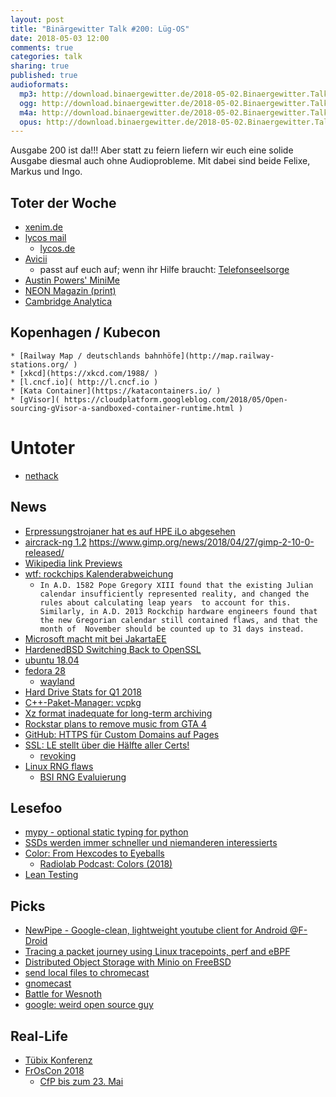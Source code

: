 ```yaml
---
layout: post
title: "Binärgewitter Talk #200: Lüg-OS"
date: 2018-05-03 12:00
comments: true
categories: talk
sharing: true
published: true
audioformats:
  mp3: http://download.binaergewitter.de/2018-05-02.Binaergewitter.Talk.200.mp3
  ogg: http://download.binaergewitter.de/2018-05-02.Binaergewitter.Talk.200.ogg
  m4a: http://download.binaergewitter.de/2018-05-02.Binaergewitter.Talk.200.m4a
  opus: http://download.binaergewitter.de/2018-05-02.Binaergewitter.Talk.200.opus
---
```

Ausgabe 200 ist da!!! Aber statt zu feiern liefern wir euch eine solide Ausgabe diesmal auch ohne Audioprobleme.
Mit dabei sind beide Felixe, Markus und Ingo.

## Toter der Woche
- [xenim.de]( https://twitter.com/xenim/status/989886448974356487 )
- [lycos mail]( https://www.golem.de/news/lycos-der-labrador-liefert-e-mails-nur-noch-gegen-geld-aus-1804-133999.html )
  * [lycos.de]( http://www.lycos.de/ )
- [Avicii]( http://www.avicii.com/ )
  * passt auf euch auf; wenn ihr Hilfe braucht: [Telefonseelsorge](http://telefonseelsorge.de/ )
- [Austin Powers' MiniMe]( http://ew.com/movies/2018/04/21/verne-troyer-dead-austin-powers/ )
- [NEON Magazin (print)]( http://www.sueddeutsche.de/medien/magazin-aus-die-neon-leuchtet-nicht-mehr-1.3950107 )
- [Cambridge Analytica]( https://twitter.com/raeuberhose/status/991751570676121602 )

## Kopenhagen / Kubecon

    * [Railway Map / deutschlands bahnhöfe](http://map.railway-stations.org/ )
    * [xkcd](https://xkcd.com/1988/ )
    * [l.cncf.io]( http://l.cncf.io )
    * [Kata Container](https://katacontainers.io/ )
    * [gVisor]( https://cloudplatform.googleblog.com/2018/05/Open-sourcing-gVisor-a-sandboxed-container-runtime.html ) 

# Untoter
- [nethack]( https://groups.google.com/forum/m/#!topic/rec.games.roguelike.nethack/XhcIrLlNzpA )

## News

- [Erpressungstrojaner hat es auf HPE iLo abgesehen]( 
https://www.heise.de/security/meldung/Server-Verwaltung-Erpressungstrojaner-hat-es-auf-HPE-iLo-abgesehen-4035630.html )
- [aircrack-ng 1.2]( https://github.com/aircrack-ng/aircrack-ng/releases/tag/1.2 )
https://www.gimp.org/news/2018/04/27/gimp-2-10-0-released/
- [Wikipedia link Previews]( https://blog.wikimedia.org/2018/04/20/why-it-took-a-long-time-to-build-that-tiny-link-preview-on-wikipedia/ )
- [wtf: rockchips Kalenderabweichung]( https://git.kernel.org/pub/scm/linux/kernel/git/torvalds/linux.git/commit/?id=f076ef44a44d02ed91543f820c14c2c7dff53716 )
  - `In A.D. 1582 Pope Gregory XIII found that the existing Julian calendar insufficiently represented reality, and changed the rules about calculating leap years 
to account for this. Similarly, in A.D. 2013 Rockchip hardware engineers found that the new Gregorian calendar still contained flaws, and that the month of 
November should be counted up to 31 days instead.`
- [Microsoft macht mit bei JakartaEE]( https://www.heise.de/developer/meldung/Microsoft-tritt-der-Jakarta-EE-Working-Group-bei-4032556.html )
- [HardenedBSD Switching Back to OpenSSL]( https://hardenedbsd.org/article/shawn-webb/2018-04-30/hardenedbsd-switching-back-openssl )
- [ubuntu 18.04]( https://www.heise.de/ct/artikel/Ubuntu-18-04-LTS-Ubuntu-Desktop-statt-Unity-Kernel-Livepatching-4030925.html )
- [fedora 28]( https://www.heise.de/newsticker/meldung/Fedora-28-veroeffentlicht-stromsparende-Linux-Distribution-mit-Gnome-3-28-und-modularem-Server-4038253.html 
)
  * [wayland]( https://fedoraproject.org/wiki/Common_F28_bugs#Wayland_issues )
- [Hard Drive Stats for Q1 2018]( https://www.backblaze.com/blog/hard-drive-stats-for-q1-2018/ )
- [C++-Paket-Manager: vcpkg]( https://www.heise.de/developer/meldung/C-Library-Manager-vcpkg-nun-fuer-Linux-macOS-und-Windows-4032795.html )
- [Xz format inadequate for long-term archiving]( https://www.nongnu.org/lzip/xz_inadequate.html )
- [Rockstar plans to remove music from GTA 4]( https://www.vg247.com/2018/04/11/gta-4-soundtrack-songs-removed-expired-music-licenses/ )
- [GitHub: HTTPS für Custom Domains auf Pages]( https://blog.github.com/2018-05-01-github-pages-custom-domains-https/ )
- [SSL: LE stellt über die Hälfte aller Certs!]( 
https://www.heise.de/security/meldung/Let-s-Encrypt-stellt-jetzt-mehr-als-die-Haelfte-aller-SSL-Zertifikate-aus-4029922.html )
  * [revoking]( https://letsencrypt.org/docs/revoking/ )
- [Linux RNG flaws]( https://bugs.chromium.org/p/project-zero/issues/detail?id=1559 )
  * [BSI RNG Evaluierung]( 
https://www.bsi.bund.de/SharedDocs/Downloads/DE/BSI/Zertifizierung/Interpretationen/AIS_20_AIS_31_Evaluation_of_random_number_generators_e.pdf?__blob=publicationFile&v=1 
)

## Lesefoo
- [mypy - optional static typing for python]( http://mypy-lang.org/examples.html )
- [SSDs werden immer schneller und niemanderen interessierts]( 
https://www.heise.de/newsticker/meldung/Kommentar-SSDs-werden-immer-schneller-und-keinen-interessiert-s-4036716.html )
- [Color: From Hexcodes to Eyeballs]( http://jamie-wong.com/post/color/ )
  * [Radiolab Podcast: Colors (2018)]( https://www.wnycstudios.org/story/rippin-the-rainbow-an-even-newer-one )
- [Lean Testing]( https://www.dpunkt.de/material/Testen/Openbook_Testen.pdf )

## Picks
- [NewPipe - Google-clean, lightweight youtube client for Android ]( https://newpipe.schabi.org/ ) [@F-Droid]( https://f-droid.org/en/packages/org.schabi.newpipe/ 
)
- [Tracing a packet journey using Linux tracepoints, perf and eBPF]( 
https://blog.yadutaf.fr/2017/07/28/tracing-a-packet-journey-using-linux-tracepoints-perf-ebpf/ )
- [Distributed Object Storage with Minio on FreeBSD]( https://vermaden.wordpress.com/2018/04/16/distributed-object-storage-with-minio-on-freebsd/ )
- [send local files to chromecast]( https://rinzewind.org/blog-en/2018/how-to-send-local-files-to-chromecast-with-python.html )
- [gnomecast](  https://github.com/keredson/gnomecast )
- [Battle for Wesnoth]( https://store.steampowered.com/app/599390/Battle_for_Wesnoth/ )
- [google: weird open source guy]( https://www.google.com/search?q=weird+open+source+guy )

## Real-Life

- [Tübix Konferenz]( http://www.tuebix.org/ )
- [FrOsCon 2018]( https://www.froscon.de/ )
  * [CfP bis zum 23. Mai]( https://www.froscon.de/news/call-for-papers-und-call-for-projects-gestartet-1/ )

